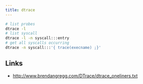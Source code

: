 ```yaml
---
title: dtrace
---
```


```bash
# list probes
dtrace -l
# list syscall
dtrace -l -n syscall:::entry
# get all syscalls occurring
dtrace -n syscall:::'{ trace(execname) ;}'
```

## Links

* <http://www.brendangregg.com/DTrace/dtrace_oneliners.txt>

